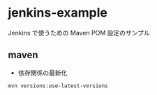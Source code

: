 # jenkins-example

Jenkins で使うための Maven POM 設定のサンプル

## maven

* 依存関係の最新化

```bash
mvn versions:use-latest-versions
```
